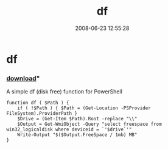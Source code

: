 ﻿---
pid:            428
parent:         0
children:       
poster:         halr9000
title:          df
date:           2008-06-23 12:55:28
format:         posh
---

# df

### [download](428.ps1)"

A simple df (disk free) function for PowerShell

```posh
function df ( $Path ) {
	if ( !$Path ) { $Path = (Get-Location -PSProvider FileSystem).ProviderPath }
	$Drive = (Get-Item $Path).Root -replace "\\"
	$Output = Get-WmiObject -Query "select freespace from win32_logicaldisk where deviceid = `'$drive`'"
	Write-Output "$($Output.FreeSpace / 1mb) MB"
}
```
